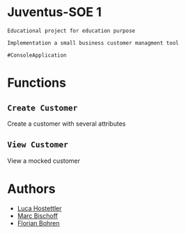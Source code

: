# Juventus-SOE 1
```
Educational project for education purpose

Implementation a small business customer managment tool

#ConsoleApplication
```

# Functions

## `Create Customer`

Create a customer with several attributes

## `View Customer`

View a mocked customer

# Authors

- [Luca Hostettler](https://github.com/Unlockedluca)
- [Marc Bischoff](https://github.com/booooza)
- [Florian Bohren](https://github.com/a7xflo)
